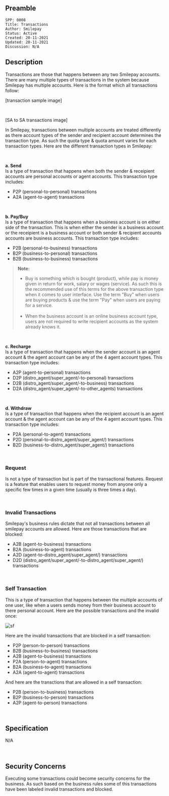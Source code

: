 ## Preamble

```
SPP: 0008
Title: Transactions
Author: Smilepay
Status: Active
Created: 20-11-2021
Updated: 20-11-2021
Discussion: N/A
```

## Description
Transactions are those that happens between any two Smilepay accounts. There are many multiple types of transactions in the system because Smilepay has multiple accounts. Here is the format which all transactions follow:

[transaction sample image]

<br />

[SA to SA transactions image]

In Smilepay, transactions between multiple accounts are treated differently as there account types of the sender and recipient account determines the transaction type. As such the quota type & quota amount varies for each transaction types. Here are the different transaction types in Smilepay: 

<br />

**a. Send** <br /> 
Is a type of transaction that happens when both the sender & receipient accounts are personal accounts or agent accounts. This transaction type includes: 
- P2P (personal-to-personal) transactions
- A2A (agent-to-agent) transactions 

<br />

**b. Pay/Buy** <br />
Is a type of transaction that happens when a business account is on either side of the transaction. This is when either the sender is a business account or the receipient is a business account or both sender & recipient accounts accounts are business accounts. This transaction type includes: 
- P2B (personal-to-business) transactions 
- B2P (business-to-personal) transactions
- B2B (business-to-business) transactions

> **Note:** <br />
> - Buy is something which is bought (product), while pay is money given in return for work, salary or wages (service). As such this is the recommended use of this terms for the above transaction type when it comes to user interface. Use the term "Buy" when users are buying products & use the term "Pay" when users are paying for a service. <br /> <br />
> - When the business account is an online business account type, users are not required to write recipient accounts as the system already knows it. 

<br />

**c. Recharge** <br />
Is a type of transaction that happens when the sender account is an agent account & the agent account can be any of the 4 agent account types. This transaction type includes: 
- A2P (agent-to-personal) transactions 
- D2P (distro_agent/super_agent/-to-personal) transactions 
- D2B (distro_agent/super_agent/-to-business) transactions 
- D2A (distro_agent/super_agent/-to-other_agents) transactions

<br />

**d. Withdraw** <br />
Is a type of transaction that happens when the recipient account is an agent account & the agent account can be any of the 4 agent account types. This transaction type includes:
- P2A (personal-to-agent) transactions
- P2D (personal-to-distro_agent/super_agent/) transactions 
- B2D (business-to-distro_agent/super_agent/) transactions 

<br />

### **Request**
Is not a type of transaction but is part of the transactional features. Request is a feature that enables users to request money from anyone only a specific few times in a given time (usually is three times a day).

<br />

### **Invalid Transactions**
Smilepay's business rules dictate that not all transactions between all smilepay accounts are allowed. Here are those transactions that are blocked:
 - A2B (agent-to-business) transactions
 - B2A (business-to-agent) transactions
 - A2D (agent-to-distro_agent/super_agent/) transactions
 - D2D (distro_agent/super_agent/-to-distro_agent/super_agent/) transactions
   
<br /> 

### **Self Transaction**
This is a type of transaction that happens between the multiple accounts of one user, like when a users sends money from their business account to there personal account. Here are the possible transactions and the invalid once:

![sf](https://user-images.githubusercontent.com/57795945/142725312-18e82026-9ed6-4280-be69-b2c71bb65571.PNG)

Here are the invalid transactions that are blocked in a self transaction:
- P2P (person-to-person) transactions
- B2B (business-to-business) transactions
- A2B (agent-to-business) transactions
- P2A (person-to-agent) transactions
- B2A (business-to-agent) transactions
- A2A (agent-to-agent) transactions

And here are the transctions that are allowed in a self transaction:
- P2B (person-to-business) transactions
- B2P (business-to-person) transactions 
- A2P (agent-to-person) transactions 

<br />

## Specification
N/A

<br />

## Security Concerns
Executing some transactions could become security concerns for the business. As such based on the business rules some of this transactions have been labeled invalid transactions and blocked.


